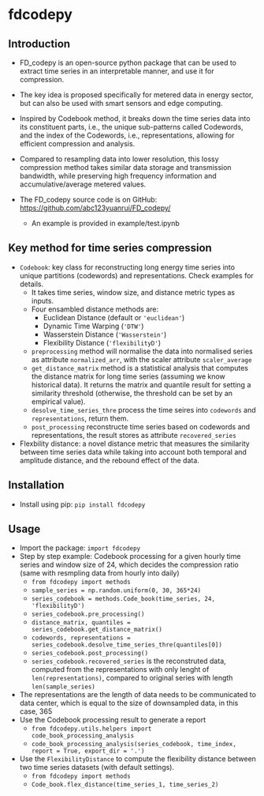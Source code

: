 # fdcodepy

## Introduction

- FD_codepy is an open-source python package that can be used to extract time series in an interpretable manner, and use it for compression.
- The key idea is proposed specifically for metered data in energy sector, but can also be used with smart sensors and edge computing.
- Inspired by Codebook method, it breaks down the time series data into its constituent parts, i.e., the unique sub-patterns called Codewords, and the index of the Codewords, i.e., representations, allowing for efficient compression and analysis.
- Compared to resampling data into lower resolution, this lossy compression method takes similar data storage and transmission bandwidth, while preserving high frequency information and accumulative/average metered values.

- The FD_codepy source code is on GitHub: https://github.com/abc123yuanrui/FD_codepy/

  - An example is provided in example/test.ipynb

## Key method for time series compression

- `Codebook`: key class for reconstructing long energy time series into unique partitions (codewords) and representations. Check examples for details.
  - It takes time series, window size, and distance metric types as inputs.
  - Four ensambled distance methods are:
    - Euclidean Distance (default or `'euclidean'`)
    - Dynamic Time Warping (`'DTW'`)
    - Wasserstein Distance (`'Wasserstein'`)
    - Flexibility Distance (`'flexibilityD'`)
  - `preprocessing` method will normalise the data into normalised series as attribute `normalized_arr`, with the scaler attribute `scaler_average`
  - `get_distance_matrix` method is a statistical analysis that computes the distance matrix for long time series (assuming we know historical data). It returns the matrix and quantile result for setting a similarity threshold (otherwise, the threshold can be set by an empirical value).
  - `desolve_time_series_thre` process the time seires into `codewords` and `representations`, return them.
  - `post_processing` reconstructe time series based on codewords and representations, the result stores as attribute `recovered_series`
- Flexbility distance: a novel distance metric that measures the similarity between time series data while taking into account both temporal and amplitude distance, and the rebound effect of the data.

## Installation

- Install using pip: `pip install fdcodepy`

## Usage

- Import the package: `import fdcodepy`
- Step by step example: Codebook processing for a given hourly time series and window size of 24, which decides the compression ratio (same with resmpling data from hourly into daily)
  - `from fdcodepy import methods`
  - `sample_series = np.random.uniform(0, 30, 365*24)`
  - `series_codebook = methods.Code_book(time_series, 24, 'flexibilityD')`
  - `series_codebook.pre_processing()`
  - `distance_matrix, quantiles = series_codebook.get_distance_matrix()`
  - `codewords, representations = series_codebook.desolve_time_series_thre(quantiles[0])`
  - `series_codebook.post_processing()`
  - `series_codebook.recovered_series` is the reconstruted data, computed from the representations with only lenght of `len(representations)`, compared to original series with length `len(sample_series)`
- The representations are the length of data needs to be communicated to data center, which is equal to the size of downsampled data, in this case, 365
- Use the Codebook processing result to generate a report
  - `from fdcodepy.utils.helpers import code_book_processing_analysis`
  - `code_book_processing_analysis(series_codebook, time_index, report = True, export_dir = '.')`
- Use the `FlexibilityDistance` to compute the flexibility distance between two time series datasets (with default settings).
  - `from fdcodepy import methods`
  - `Code_book.flex_distance(time_series_1, time_series_2)`
